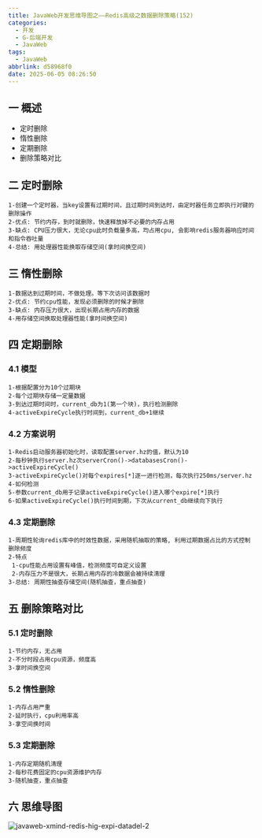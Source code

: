 ```yaml
---
title: JavaWeb开发思维导图之——Redis高级之数据删除策略(152)
categories:
  - 开发
  - G-后端开发
  - JavaWeb
tags:
  - JavaWeb
abbrlink: d58968f0
date: 2025-06-05 08:26:50
---
```

## 一 概述

* 定时删除
* 惰性删除
* 定期删除
* 删除策略对比

<!--more-->

## 二 定时删除

```
1-创建一个定时器，当key设置有过期时间，且过期时间到达时，由定时器任务立即执行对键的删除操作
2-优点: 节约内存，到时就删除，快速释放掉不必要的内存占用
3-缺点: CPU压力很大，无论cpu此时负载量多高，均占用cpu, 会影响redis服务器响应时间和指令吞吐量
4-总结: 用处理器性能换取存储空间(拿时间换空间)
```

## 三 惰性删除

```
1-数据达到过期时间，不做处理。等下次访问该数据时
2-优点: 节约cpu性能，发现必须删除的时候才删除
3-缺点: 内存压力很大，出现长期占用内存的数据
4-用存储空间换取处理器性能(拿时间换空间)
```

## 四 定期删除

### 4.1 模型

```
1-根据配置分为10个过期块
2-每个过期块存储一定量数据
3-到达过期时间时，current_db为1(第一个块)，执行检测删除
4-activeExpireCycle执行时间到，current_db+1继续
```

### 4.2 方案说明

```
1-Redis启动服务器初始化时，读取配置server.hz的值，默认为10
2-每秒钟执行server.hz次serverCron()->databasesCron()->activeExpireCycle()
3-activeExpireCycle()对每个expires[*]逐一进行检测，每次执行250ms/server.hz
4-如何检测
5-参数current_db用于记录activeExpireCycle()进入哪个expire[*]执行
6-如果activeExpireCycle()执行时间到期，下次从current_db继续向下执行
```

### 4.3 定期删除

```
1-周期性轮询redis库中的时效性数据，采用随机抽取的策略, 利用过期数据占比的方式控制删除频度
2-特点
 1-cpu性能占用设置有峰值，检测频度可自定义设置
 2-内存压力不是很大，长期占用内存的冷数据会被持续清理
3-总结: 周期性抽查存储空间(随机抽查，重点抽查) 
```

## 五 删除策略对比

### 5.1 定时删除

```
1-节约内存，无占用
2-不分时段占用cpu资源，频度高
3-拿时间换空间
```

### 5.2 惰性删除

```
1-内存占用严重
2-延时执行，cpu利用率高
3-拿空间换时间
```

### 5.3 定期删除

```
1-内存定期随机清理
2-每秒花费固定的cpu资源维护内存
3-随机抽查，重点抽查
```


## 六 思维导图

![javaweb-xmind-redis-hig-expi-datadel-2][1]



[1]:https://cdn.jsdelivr.net/gh/PGzxc/CDN/blog-java/javaweb-xmind-redis-hig-expi-datadel-2.png
